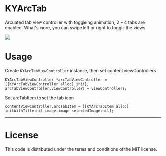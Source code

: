 KYArcTab
========

Arcuated tab view controller with toggleing animation, 2 ~ 4 tabs are enabled. What's more, you can swipe left or right to toggle the views.

![](https://raw.github.com/Kjuly/KYArcTab/dev/DemoScreenshot/demo_screenshot.png)

# Usage

Create `KYArcTabViewController` instance, then set content viewControllers

	KYArcTabViewController *arcTabViewController = [[KYArcTabViewController alloc] init];
	arcTabViewController.viewControllers = viewControllers;

Set arcTabItem to set the tab icon

	contentViewController.arcTabItem = [[KYArcTabItem alloc] initWithTitle:nil image:image selectedImage:nil];

---
# License

This code is distributed under the terms and conditions of the MIT license.

